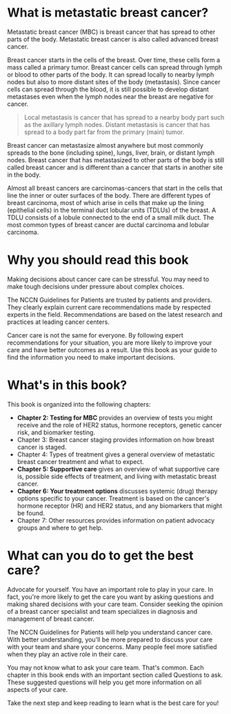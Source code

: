 # What is metastatic breast cancer?
Metastatic breast cancer (MBC) is breast cancer that has spread to other parts of the body. Metastatic breast cancer is also called advanced breast cancer.

Breast cancer starts in the cells of the breast. Over time, these cells form a mass called a primary tumor. Breast cancer cells can spread through lymph or blood to other parts of the body. It can spread locally to nearby lymph nodes but also to more distant sites of the body (metastasis). Since cancer cells can spread through the blood, it is still possible to develop distant metastases even when the lymph nodes near the breast are negative for cancer.

> Local metastasis is cancer that has spread to a nearby body part such as the axillary lymph nodes.
> Distant metastasis is cancer that has spread to a body part far from the primary (main) tumor.

Breast cancer can metastasize almost anywhere but most commonly spreads to the bone (including spine), lungs, liver, brain, or distant lymph nodes. Breast cancer that has metastasized to other parts of the body is still called breast cancer and is different than a cancer that starts in another site in the body.

Almost all breast cancers are carcinomas-cancers that start in the cells that line the inner or outer surfaces of the body. There are different types of breast carcinoma, most of which arise in cells that make up the lining (epithelial cells) in the terminal duct lobular units (TDLUs) of the breast. A TDLU consists of a lobule connected to the end of a small milk duct. The most common types of breast cancer are ductal carcinoma and lobular carcinoma.

# Why you should read this book
Making decisions about cancer care can be stressful. You may need to make tough decisions under pressure about complex choices.

The NCCN Guidelines for Patients are trusted by patients and providers. They clearly explain current care recommendations made by respected experts in the field. Recommendations are based on the latest research and practices at leading cancer centers.

Cancer care is not the same for everyone. By following expert recommendations for your situation, you are more likely to improve your care and have better outcomes as a result. Use this book as your guide to find the information you need to make important decisions.

# What's in this book?
This book is organized into the following chapters:

* **Chapter 2: Testing for MBC** provides an overview of tests you might receive and the role of HER2 status, hormone receptors, genetic cancer risk, and biomarker testing.
* Chapter 3: Breast cancer staging provides information on how breast cancer is staged.
* Chapter 4: Types of treatment gives a general overview of metastatic breast cancer treatment and what to expect.
* **Chapter 5: Supportive care** gives an overview of what supportive care is, possible side effects of treatment, and living with metastatic breast cancer.
* **Chapter 6: Your treatment options** discusses systemic (drug) therapy options specific to your cancer. Treatment is based on the cancer's hormone receptor (HR) and HER2 status, and any biomarkers that might be found.
* Chapter 7: Other resources provides information on patient advocacy groups and where to get help.

# What can you do to get the best care?
Advocate for yourself. You have an important role to play in your care. In fact, you're more likely to get the care you want by asking questions and making shared decisions with your care team. Consider seeking the opinion of a breast cancer specialist and team specializes in diagnosis and management of breast cancer.

The NCCN Guidelines for Patients will help you understand cancer care. With better understanding, you'll be more prepared to discuss your care with your team and share your concerns. Many people feel more satisfied when they play an active role in their care.

You may not know what to ask your care team. That's common. Each chapter in this book ends with an important section called Questions to ask. These suggested questions will help you get more information on all aspects of your care.

Take the next step and keep reading to learn what is the best care for you!